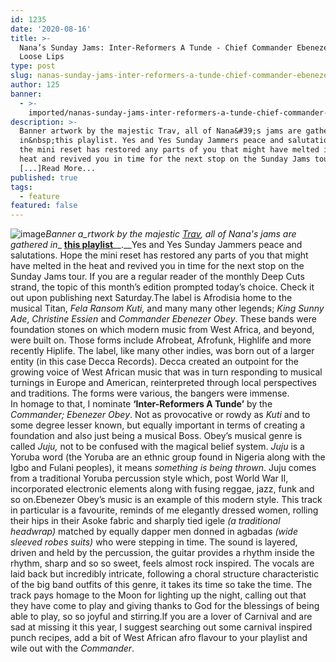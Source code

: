 ```yaml
---
id: 1235
date: '2020-08-16'
title: >-
  Nana’s Sunday Jams: Inter-Reformers A Tunde - Chief Commander Ebenezer Obey -
  Loose Lips
type: post
slug: nanas-sunday-jams-inter-reformers-a-tunde-chief-commander-ebenezer-obey
author: 125
banner:
  - >-
    imported/nanas-sunday-jams-inter-reformers-a-tunde-chief-commander-ebenezer-obey/image1235.jpeg
description: >-
  Banner artwork by the majestic Trav, all of Nana&#39;s jams are gathered
  in&nbsp;this playlist. Yes and Yes Sunday Jammers peace and salutations. Hope
  the mini reset has restored any parts of you that might have melted in the
  heat and revived you in time for the next stop on the Sunday Jams tour. If you
  [...]Read More...
published: true
tags:
  - feature
featured: false
---
```

![image](../imported/nanas-sunday-jams-inter-reformers-a-tunde-chief-commander-ebenezer-obey/image1235.jpeg)_Banner a_rtwork by the majestic [Trav](https://www.backdownwarchild.co.uk/), all of Nana's jams are gathered in__ [__this playlist__](https://open.spotify.com/playlist/12UoQ8ov5i6P8BIfm2lOjS?si=jarAn1CXSEuYB9vAxJidOg)__.__Yes and Yes Sunday Jammers peace and salutations. Hope the mini reset has restored any parts of you that might have melted in the heat and revived you in time for the next stop on the Sunday Jams tour. If you are a regular reader of the monthly Deep Cuts strand, the topic of this month’s edition prompted today’s choice. Check it out upon publishing next Saturday.The label is Afrodisia home to the musical Titan, _Fela Ransom Kuti,_ and many many other legends; _King Sunny Ade_, _Christine Essien_ and _Commander Ebenezer Obey_. These bands were foundation stones on which modern music from West Africa, and beyond, were built on. Those forms include Afrobeat, Afrofunk, Highlife and more recently Hiplife. The label, like many other indies, was born out of a larger entity (in this case Decca Records). Decca created an outpoint for the growing voice of West African music that was in turn responding to musical turnings in Europe and American, reinterpreted through local perspectives and traditions. The forms were various, the bangers were immense.  
In homage to that, I nominate **‘Inter-Reformers A Tunde’** by the _Commander; Ebenezer Obey_. Not as provocative or rowdy as _Kuti_ and to some degree lesser known, but equally important in terms of creating a foundation and also just being a musical Boss. Obey’s musical genre is called _Juju,_ not to be confused with the magical belief system. _Juju_ is a Yoruba word (the Yoruba are an ethnic group found in Nigeria along with the Igbo and Fulani peoples), it means _something is being thrown_. Juju comes from a traditional Yoruba percussion style which, post World War II, incorporated electronic elements along with fusing reggae, jazz, funk and so on.Ebenezer Obey’s music is an example of this modern style. This track in particular is a favourite, reminds of me elegantly dressed women, rolling their hips in their Asoke fabric and sharply tied igele _(a traditional headwrap)_ matched by equally dapper men donned in agbadas _(wide sleeved robes suits)_ who were stepping in time. The sound is layered, driven and held by the percussion, the guitar provides a rhythm inside the rhythm, sharp and so so sweet, feels almost rock inspired. The vocals are laid back but incredibly intricate, following a choral structure characteristic of the big band outfits of this genre, it takes its time so take the time. The track pays homage to the Moon for lighting up the night, calling out that they have come to play and giving thanks to God for the blessings of being able to play, so so joyful and stirring.If you are a lover of Carnival and are sad at missing it this year, I suggest searching out some carnival inspired punch recipes, add a bit of West African afro flavour to your playlist and wile out with the _Commander_.